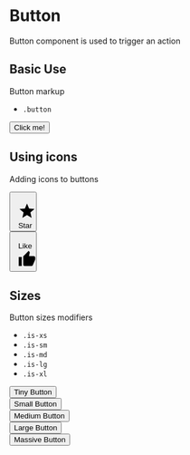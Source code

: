 # Button

Button component is used to trigger an action

## Basic Use

Button markup

- `.button`

<snippeter>
<pre>
<button class="button">Click me!</button>
</pre>
</snippeter>

## Using icons

Adding icons to buttons

<snippeter>
<pre>
<button class="button">
  <svg viewBox="0 0 24 24" class="icon">
    <path d="M12,17.27L18.18,21L16.54,13.97L22,9.24L14.81,8.62L12,2L9.19,8.62L2,9.24L7.45,13.97L5.82,21L12,17.27Z" />
  </svg>
  <span>Star</span>
</button>
<button class="button">
  <span>Like</span>
  <svg viewBox="0 0 24 24" class="icon">
    <path d="M23,10C23,8.89 22.1,8 21,8H14.68L15.64,3.43C15.66,3.33 15.67,3.22 15.67,3.11C15.67,2.7 15.5,2.32 15.23,2.05L14.17,1L7.59,7.58C7.22,7.95 7,8.45 7,9V19A2,2 0 0,0 9,21H18C18.83,21 19.54,20.5 19.84,19.78L22.86,12.73C22.95,12.5 23,12.26 23,12V10M1,21H5V9H1V21Z" />
  </svg>
</button>
</pre>
</snippeter>

## Sizes

Button sizes modifiers

- `.is-xs`
- `.is-sm`
- `.is-md`
- `.is-lg`
- `.is-xl`

<snippeter>
<pre>
<button class="button is-xs">Tiny Button</button>
<button class="button is-sm">Small Button</button>
<button class="button is-md">Medium Button</button>
<button class="button is-lg">Large Button</button>
<button class="button is-xl">Massive Button</button>
</pre>
</snippeter>
